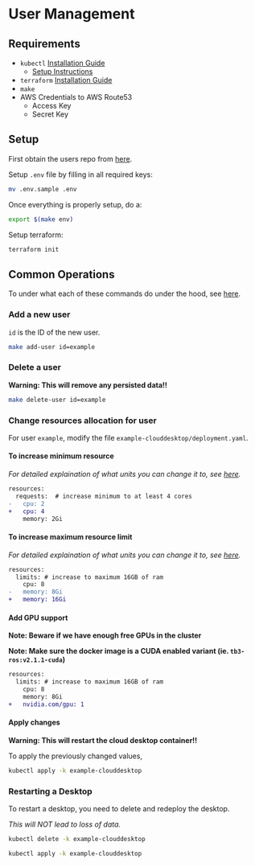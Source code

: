 # User Management

## Requirements

- `kubectl` [Installation Guide](https://kubernetes.io/docs/tasks/tools/)
  - [Setup Instructions](cluster.md#setup)
- `terraform` [Installation Guide](https://www.terraform.io/downloads.html)
- `make`
- AWS Credentials to AWS Route53
  - Access Key
  - Secret Key

## Setup

First obtain the users repo from [here](https://github.com/campusrover/clouddesktop-k8s).

Setup `.env` file by filling in all required keys:

```bash
mv .env.sample .env
```

Once everything is properly setup, do a:

```bash
export $(make env)
```

Setup terraform:

```bash
terraform init
```

## Common Operations

To under what each of these commands do under the hood, see [here](../lifecycle.md).

### Add a new user

`id` is the ID of the new user.

```bash
make add-user id=example
```

### Delete a user

**Warning: This will remove any persisted data!!**

```bash
make delete-user id=example
```

### Change resources allocation for user

For user `example`, modify the file `example-clouddesktop/deployment.yaml`.

#### To increase minimum resource

*For detailed explaination of what units you can change it to, see [here](https://kubernetes.io/docs/concepts/configuration/manage-resources-containers/).*

```diff
resources:
  requests:  # increase minimum to at least 4 cores
-   cpu: 2
+   cpu: 4
    memory: 2Gi
```

#### To increase maximum resource limit

*For detailed explaination of what units you can change it to, see [here](https://kubernetes.io/docs/concepts/configuration/manage-resources-containers/).*

```diff
resources:
  limits: # increase to maximum 16GB of ram
    cpu: 8
-   memory: 8Gi
+   memory: 16Gi
```

#### Add GPU support

**Note: Beware if we have enough free GPUs in the cluster**

**Note: Make sure the docker image is a CUDA enabled variant (ie. `tb3-ros:v2.1.1-cuda`)**

```diff
resources:
  limits: # increase to maximum 16GB of ram
    cpu: 8
    memory: 8Gi
+   nvidia.com/gpu: 1
```

#### Apply changes

**Warning: This will restart the cloud desktop container!!**

To apply the previously changed values,

```bash
kubectl apply -k example-clouddesktop
```

### Restarting a Desktop

To restart a desktop, you need to delete and redeploy the desktop.

*This will NOT lead to loss of data.*

```bash
kubectl delete -k example-clouddesktop

kubectl apply -k example-clouddesktop
```
